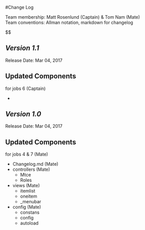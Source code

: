 #Change Log

Team membership:  Matt Rosenlund (Captain) & Tom Nam (Mate)  
Team conventions: Allman notation, markdown for changelog  

$$

## *Version 1.1*

Release Date: Mar 04, 2017

## Updated Components
for jobs 6 (Captain)

-

## *Version 1.0*

Release Date: Mar 04, 2017

## Updated Components
for jobs 4 & 7 (Mate)

-	Changelog.md	(Mate)
-	controllers		(Mate)
	-	Mtce
	-	Roles
-	views			(Mate)
	-	itemlist
	-	oneitem
	-	_menubar
-	config			(Mate)
	-	constans
	-	config
	-	autoload
	
	
